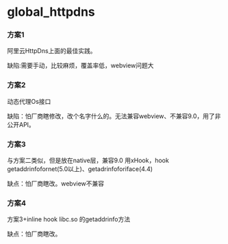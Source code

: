 # global_httpdns

### 方案1

阿里云HttpDns上面的最佳实践。

缺陷:需要手动，比较麻烦，覆盖率低，webview问题大

### 方案2

动态代理Os接口

缺陷：怕厂商瞎修改，改个名字什么的。无法兼容webview、不兼容9.0，用了非公开API。

### 方案3

与方案二类似，但是放在native层，兼容9.0
用xHook，hook getaddrinfofornet(5.0以上)、getadrinfoforiface(4.4)

缺点：怕厂商瞎改。webview不兼容


### 方案4

方案3+inline hook libc.so 的getaddrinfo方法

缺点：怕厂商瞎改。
